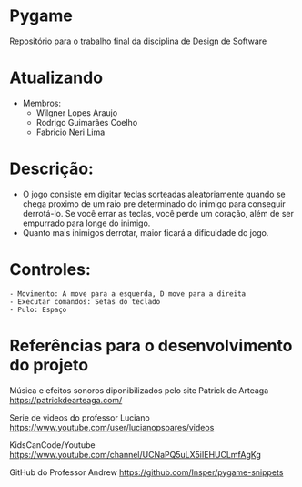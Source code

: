 # Pygame
Repositório para o trabalho final da disciplina de Design de Software

# Atualizando
- Membros:
    - Wilgner Lopes Araujo
    - Rodrigo Guimarães Coelho
    - Fabricio Neri Lima
    
# Descrição:
- O jogo consiste em digitar teclas sorteadas aleatoriamente quando se chega proximo de um raio pre determinado do inimigo para conseguir derrotá-lo. Se você errar as teclas, você perde um coração, além de ser empurrado para longe do inimigo.
- Quanto mais inimigos derrotar, maior ficará a dificuldade do jogo.

# Controles:
    - Movimento: A move para a esquerda, D move para a direita 
    - Executar comandos: Setas do teclado
    - Pulo: Espaço

# Referências para o desenvolvimento do projeto

Música e efeitos sonoros diponibilizados pelo site Patrick de Arteaga
https://patrickdearteaga.com/

Serie de videos do professor Luciano
https://www.youtube.com/user/lucianopsoares/videos

KidsCanCode/Youtube
https://www.youtube.com/channel/UCNaPQ5uLX5iIEHUCLmfAgKg

GitHub do Professor Andrew
https://github.com/Insper/pygame-snippets
